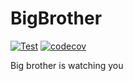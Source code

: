 # BigBrother

[![Test](https://github.com/thunderfury-org/bigbrother/actions/workflows/build.yaml/badge.svg)](https://github.com/thunderfury-org/bigbrother/actions/workflows/build.yaml) [![codecov](https://codecov.io/github/thunderfury-org/bigbrother/graph/badge.svg?token=4H7G9UJ2Y4)](https://codecov.io/github/thunderfury-org/bigbrother)

Big brother is watching you
